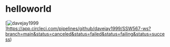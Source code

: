 # helloworld


[![davejay1999](https://circleci.com/gh/davejay1999/SSW567-ws.svg?style=svg)]https://app.circleci.com/pipelines/github/davejay1999/SSW567-ws?branch=main&status=canceled&status=failed&status=failing&status=success)
